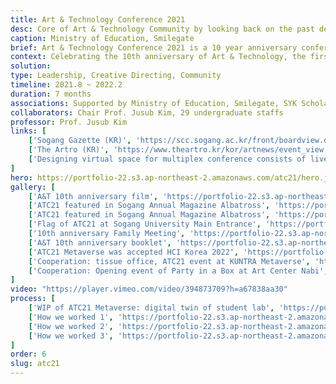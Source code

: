 ```yaml
---
title: Art & Technology Conference 2021
desc: Core of Art & Technology Community by looking back on the past decade and discussing the future
caption: Ministry of Education, Smilegate
brief: Art & Technology Conference 2021 is a 10 year anniversary conference of Dept. of Art & Technology. 30 staffs, 51 creators participated in ATC21. ATC21 consist of 3 Invited talks, 8 Alumni Sessions, 8 Mentoring Sessions, Metaverse, website, Anniversary film and booklet.
context: Celebrating the 10th anniversary of Art & Technology, the first inter-disciplinary course in S. Korea.
solution:
type: Leadership, Creative Directing, Community
timeline: 2021.8 ~ 2022.2
duration: 7 months
associations: Supported by Ministry of Education, Smilegate, SYK Scholarship Fund, Cooperation with Art Center Nabi, tissue office
collaborators: Chair Prof. Jusub Kim, 29 undergraduate staffs
professor: Prof. Jusub Kim
links: [
    ['Sogang Gazette (KR)', 'https://scc.sogang.ac.kr/front/boardview.do?bbsConfigFK=265&pkid=875536'], 
    ['The Artro (KR)', 'https://www.theartro.kr/kor/artnews/event_view.asp?idx=4415&b_code=20e&page=1&searchColumn=&searchKeyword=&b_ex2=&r_b_ex3=&r_b_ex8='], 
    ['Designing virtual space for multiplex conference consists of live lecture, exhibition and networking program (KR)', 'https://www.dbpia.co.kr/journal/articleDetail?nodeId=NODE11043925']
]
hero: https://portfolio-22.s3.ap-northeast-2.amazonaws.com/atc21/hero.jpg
gallery: [
    ['A&T 10th anniversary film', 'https://portfolio-22.s3.ap-northeast-2.amazonaws.com/atc21/g0.jpg'],
    ['ATC21 featured in Sogang Annual Magazine Albatross', 'https://portfolio-22.s3.ap-northeast-2.amazonaws.com/atc21/g1.jpg'],
    ['ATC21 featured in Sogang Annual Magazine Albatross', 'https://portfolio-22.s3.ap-northeast-2.amazonaws.com/atc21/g2.jpg'],
    ['Flag of ATC21 at Sogang University Main Entrance', 'https://portfolio-22.s3.ap-northeast-2.amazonaws.com/atc21/g3.jpg'],
    ['10th anniversary Family Meeting', 'https://portfolio-22.s3.ap-northeast-2.amazonaws.com/atc21/g4.jpg'],
    ['A&T 10th anniversary booklet', 'https://portfolio-22.s3.ap-northeast-2.amazonaws.com/atc21/g5.jpg'],
    ['ATC21 Metaverse was accepted HCI Korea 2022', 'https://portfolio-22.s3.ap-northeast-2.amazonaws.com/atc21/g6.jpg'],
    ['Cooperation: tissue office, ATC21 event at KUNTRA Metaverse', 'https://portfolio-22.s3.ap-northeast-2.amazonaws.com/atc21/g7.jpg'],
    ['Cooperation: Opening event of Party in a Box at Art Center Nabi', 'https://portfolio-22.s3.ap-northeast-2.amazonaws.com/atc21/g8.jpg']
]
video: "https://player.vimeo.com/video/394873709?h=a67838aa30"                     
process: [
    ['WIP of ATC21 Metaverse: digital twin of student lab', 'https://portfolio-22.s3.ap-northeast-2.amazonaws.com/atc21/p1.jpg'],
    ['How we worked 1', 'https://portfolio-22.s3.ap-northeast-2.amazonaws.com/atc21/p2.jpg'],
    ['How we worked 2', 'https://portfolio-22.s3.ap-northeast-2.amazonaws.com/atc21/p3.jpg'],
    ['How we worked 3', 'https://portfolio-22.s3.ap-northeast-2.amazonaws.com/atc21/p4.jpg']
]
order: 6
slug: atc21
---
```

